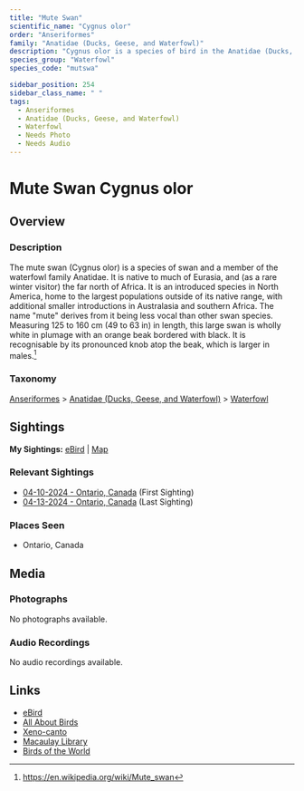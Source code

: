 ```yaml
---
title: "Mute Swan"
scientific_name: "Cygnus olor"
order: "Anseriformes"
family: "Anatidae (Ducks, Geese, and Waterfowl)"
description: "Cygnus olor is a species of bird in the Anatidae (Ducks, Geese, and Waterfowl) family. It has been observed 3 times."
species_group: "Waterfowl"
species_code: "mutswa"

sidebar_position: 254
sidebar_class_name: " "
tags: 
  - Anseriformes
  - Anatidae (Ducks, Geese, and Waterfowl)
  - Waterfowl
  - Needs Photo
  - Needs Audio
---
```


# Mute Swan <span className='sci_name'>Cygnus olor</span>

## Overview

### Description
The mute swan (Cygnus olor) is a species of swan and a member of the waterfowl family Anatidae. It is native to much of Eurasia, and (as a rare winter visitor) the far north of Africa. It is an introduced species in North America, home to the largest populations outside of its native range, with additional smaller introductions in Australasia and southern Africa. The name "mute" derives from it being less vocal than other swan species. Measuring 125 to 160 cm (49 to 63 in) in length, this large swan is wholly white in plumage with an orange beak bordered with black. It is recognisable by its pronounced knob atop the beak, which is larger in males.[^1]

[^1]: https://en.wikipedia.org/wiki/Mute_swan

### Taxonomy
[Anseriformes](/tags/anseriformes) > [Anatidae (Ducks, Geese, and Waterfowl)](/tags/anatidae-ducks-geese-and-waterfowl) > [Waterfowl](/tags/waterfowl)


## Sightings

**My Sightings:** [eBird](https://ebird.org/lifelist?r=world&time=life&spp=mutswa) | [Map](/map?species_code=mutswa)

### Relevant Sightings

* [04-10-2024 - Ontario, Canada](https://ebird.org/checklist/S167992532) (First Sighting)
* [04-13-2024 - Ontario, Canada](https://ebird.org/checklist/S168448531) (Last Sighting)

### Places Seen

* Ontario, Canada



## Media
### Photographs
No photographs available.

### Audio Recordings
No audio recordings available.

## Links
* [eBird](https://ebird.org/species/mutswa) 
* [All About Birds](https://www.allaboutbirds.org/guide/mutswa) 
* [Xeno-canto](https://www.xeno-canto.org/species/cygnus-olor) 
* [Macaulay Library](https://search.macaulaylibrary.org/catalog?taxonCode=mutswa&sort=rating_rank_desc)
* [Birds of the World](https://birdsoftheworld.org/bow/species/mutswa)
